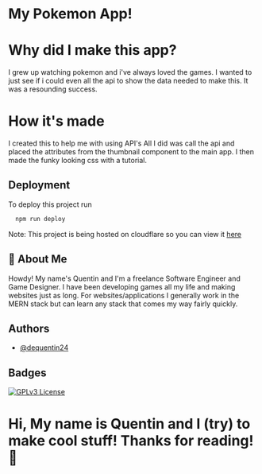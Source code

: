 # My Pokemon App!

# Why did I make this app?
I grew up watching pokemon and i've always loved the games. I wanted to just see if i could even all the api to show the data needed to make this. It was a resounding success.

# How it's made
I created this to help me with using API's All I did was call the api and placed the attributes from the thumbnail component to the main app. I then made the funky looking css with a tutorial.


## Deployment

To deploy this project run

```bash
  npm run deploy
```

Note: This project is being hosted on cloudflare so you can view 
it [here](https://pokemon-app-bv8.pages.dev)



## 🚀 About Me
Howdy! My name's Quentin and I'm a freelance Software Engineer and Game Designer. I have been developing games all my life and making websites just as long. For websites/applications I generally work in the MERN stack but can learn any stack that comes my way fairly quickly.


## Authors

- [@dequentin24](https://github.com/dequentin24)


## Badges




[![GPLv3 License](https://img.shields.io/badge/License-GPL%20v3-yellow.svg)](https://opensource.org/licenses/)


# Hi, My name is Quentin and I (try) to make cool stuff! Thanks for reading!👋


